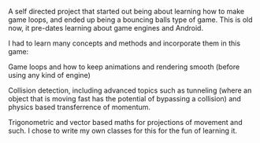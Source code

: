 A self directed project that started out being about learning how to make game loops, and ended up being a bouncing balls type of game. This is old now, it pre-dates learning about game engines and Android.

I had to learn many concepts and methods and incorporate them in this game:

Game loops and how to keep animations and rendering smooth (before using any kind of engine)

Collision detection, including advanced topics such as tunneling (where an object that is moving fast has the potential of bypassing a collision) and physics based transferrence of momentum.

Trigonometric and vector based maths for projections of movement and such. I chose to write my own classes for this for the fun of learning it.



